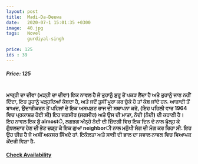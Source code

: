 ```yaml
---
layout: post
title:  Madi-Da-Deewa
date:   2020-07-1 15:01:35 +0300
image:  40.jpg
tags:   Novel
        gurdiyal-singh

price: 125
ids : 39
---
```



<h5>Price: 125</h5><br>
<strong>
ਮਾਰ੍ਹੀ ਦਾ ਦੀਵਾ (ਮੜ੍ਹੀ ਦਾ ਦੀਵਾ) ਇਕ ਨਾਵਲ ਹੈ ਜੋ ਤੁਹਾਨੂੰ ਸ਼ੁਰੂ ਤੋਂ ਪਕੜ ਲੈਂਦਾ ਹੈ ਅਤੇ ਤੁਹਾਨੂੰ ਜਾਣ ਨਹੀਂ ਦਿੰਦਾ, ਇਹ ਤੁਹਾਨੂੰ ਪੜ੍ਹਦਿਆਂ ਕੰਬਦਾ ਹੈ, ਅਤੇ ਜਦੋਂ ਤੁਸੀਂ ਪੂਰਾ ਕਰ ਚੁੱਕੇ ਹੋ ਤਾਂ ਕੰਬ ਜਾਂਦੇ ਹਨ.
ਆਜ਼ਾਦੀ ਤੋਂ ਬਾਅਦ, ਉਦਾਰੀਕਰਨ ਤੋਂ ਪਹਿਲਾਂ ਦੇ ਇਕ ਅਸਪਸ਼ਟ ਰਾਜ ਦੀ ਸਥਾਪਨਾ ਕਰੋ, (ਇਹ ਪਹਿਲੀ ਵਾਰ 1964 ਵਿਚ ਪ੍ਰਕਾਸ਼ਤ ਹੋਈ ਸੀ) ਇਹ ਜਗਸੀਰ (ਜਗਸੀਰ) ਅਤੇ ਉਸ ਦੀ ਮਾਤਾ, ਨੰਦੀ (ਨੰਦੀ) ਦੀ ਕਹਾਣੀ ਹੈ।
ਇਹ ਨਾਵਲ ਇਕ ਬੁੱ almostੇ, ਲਗਭਗ ਅੰਨ੍ਹੇ ਨੰਦੀ ਦੀ ਜ਼ਿੰਦਗੀ ਵਿਚ ਇਕ ਦਿਨ ਦੇ ਨਾਲ ਖੁੱਲ੍ਹ ਕੇ ਗੁੰਝਲਦਾਰ ਹੋਣ ਦੀ ਭੇਟ ਚੜ੍ਹ ਕੇ ਇਕ ਗੁਆਂ neighborੀ ਨਾਲ ਮਨੁੱਖੀ ਸੰਗ ਦੀ ਮੰਗ ਕਰ ਰਿਹਾ ਸੀ. ਇਹ ਉਹ ਚੀਜ਼ ਹੈ ਜੋ ਅਸੀਂ ਅਕਸਰ ਸਿੱਖਦੇ ਹਾਂ. ਇਕੱਲਤਾ ਅਤੇ ਸਾਥੀ ਦੀ ਭਾਲ ਦਾ ਸਵਾਲ ਨਾਵਲ ਵਿਚ ਵਿਆਪਕ ਕੇਂਦਰੀ ਵਿਸ਼ਾ ਹੈ.
</strong>
<h4><a class="add-cart cart1" href="{{ site.baseurl }}/books#39"><b>Check Availability</b></a></h4>






<body>
 <script src="{{ site.baseurl }}/js/main.js"></script>
 </body>